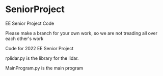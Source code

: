 # SeniorProject
EE Senior Project Code

Please make a branch for your own work, so we are not treading all over each other's work



Code for 2022 EE Senior Project


rplidar.py is the library for the lidar.

MainProgram.py is the main program
